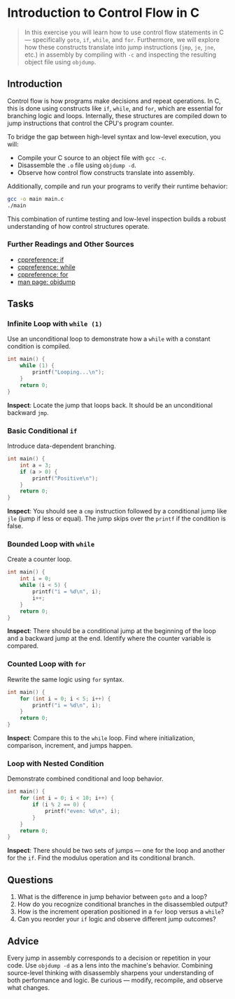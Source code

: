 <!---
{
  "id": "cc424af3-2bd7-491f-b678-89e18904bf58",
  "depends_on": [
    "AND",
    "61354751-6887-4761-9ef0-ca25d237cf1c",
    "800c7dd9-5ccf-42c1-b9ea-c2764579cf5d"
  ],
  "author": "Stephan Bökelmann",
  "first_used": "2025-06-12",
  "keywords": ["C", "control flow", "if", "while", "for", "objdump", "jmp"]
}
--->

# Introduction to Control Flow in C

> In this exercise you will learn how to use control flow statements in C — specifically `goto`, `if`, `while`, and `for`. Furthermore, we will explore how these constructs translate into jump instructions (`jmp`, `je`, `jne`, etc.) in assembly by compiling with `-c` and inspecting the resulting object file using `objdump`.

## Introduction

Control flow is how programs make decisions and repeat operations. In C, this is done using constructs like `if`, `while`, and `for`, which are essential for branching logic and loops. Internally, these structures are compiled down to jump instructions that control the CPU's program counter.

To bridge the gap between high-level syntax and low-level execution, you will:

* Compile your C source to an object file with `gcc -c`.
* Disassemble the `.o` file using `objdump -d`.
* Observe how control flow constructs translate into assembly.

Additionally, compile and run your programs to verify their runtime behavior:

```sh
gcc -o main main.c
./main
```

This combination of runtime testing and low-level inspection builds a robust understanding of how control structures operate.

### Further Readings and Other Sources

* [cppreference: if](https://en.cppreference.com/w/c/language/if)
* [cppreference: while](https://en.cppreference.com/w/c/language/while)
* [cppreference: for](https://en.cppreference.com/w/c/language/for)
* [man page: objdump](https://linux.die.net/man/1/objdump)

## Tasks

### Infinite Loop with `while (1)`

Use an unconditional loop to demonstrate how a `while` with a constant condition is compiled.

```c
int main() {
    while (1) {
        printf("Looping...\n");
    }
    return 0;
}
```

**Inspect**: Locate the jump that loops back. It should be an unconditional backward `jmp`.

### Basic Conditional `if`

Introduce data-dependent branching.

```c
int main() {
    int a = 3;
    if (a > 0) {
        printf("Positive\n");
    }
    return 0;
}
```

**Inspect**: You should see a `cmp` instruction followed by a conditional jump like `jle` (jump if less or equal). The jump skips over the `printf` if the condition is false.

### Bounded Loop with `while`

Create a counter loop.

```c
int main() {
    int i = 0;
    while (i < 5) {
        printf("i = %d\n", i);
        i++;
    }
    return 0;
}
```

**Inspect**: There should be a conditional jump at the beginning of the loop and a backward jump at the end. Identify where the counter variable is compared.

### Counted Loop with `for`

Rewrite the same logic using `for` syntax.

```c
int main() {
    for (int i = 0; i < 5; i++) {
        printf("i = %d\n", i);
    }
    return 0;
}
```

**Inspect**: Compare this to the `while` loop. Find where initialization, comparison, increment, and jumps happen.

### Loop with Nested Condition

Demonstrate combined conditional and loop behavior.

```c
int main() {
    for (int i = 0; i < 10; i++) {
        if (i % 2 == 0) {
            printf("even: %d\n", i);
        }
    }
    return 0;
}
```

**Inspect**: There should be two sets of jumps — one for the loop and another for the `if`. Find the modulus operation and its conditional branch.

## Questions

1. What is the difference in jump behavior between `goto` and a loop?
2. How do you recognize conditional branches in the disassembled output?
3. How is the increment operation positioned in a `for` loop versus a `while`?
4. Can you reorder your `if` logic and observe different jump outcomes?

## Advice

Every jump in assembly corresponds to a decision or repetition in your code. Use `objdump -d` as a lens into the machine's behavior. Combining source-level thinking with disassembly sharpens your understanding of both performance and logic. Be curious — modify, recompile, and observe what changes.
